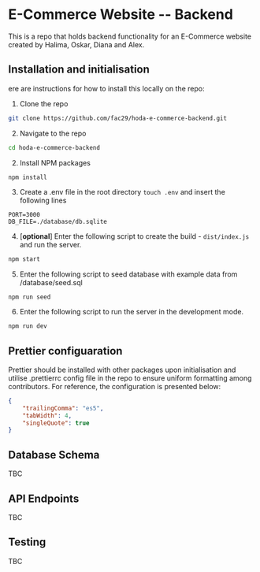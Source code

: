 # E-Commerce Website -- Backend

This is a repo that holds backend functionality for an E-Commerce website created by Halima, Oskar, Diana and Alex.

## Installation and initialisation

ere are instructions for how to install this locally on the repo:

1. Clone the repo

``` bash
git clone https://github.com/fac29/hoda-e-commerce-backend.git
```
2. Navigate to the repo

``` bash
cd hoda-e-commerce-backend
```

2. Install NPM packages

``` bash
npm install
```

3. Create a .env file in the root directory ``` touch .env ``` and insert the following lines

```
PORT=3000
DB_FILE=./database/db.sqlite
```
4. [**optional**] Enter the following script to create the build - `dist/index.js` and run the server.

```bash
npm start
```
5. Enter the following script to seed database with example data from /database/seed.sql
```
npm run seed
```

6. Enter the following script to run the server in the development mode.

```bash
npm run dev
```

## Prettier configuaration

Prettier should be installed with other packages upon initialisation and utilise .prettierrc config file in the repo to ensure uniform formatting among contributors. For reference, the configuration is presented below:

```json
{
    "trailingComma": "es5",
    "tabWidth": 4,
    "singleQuote": true
}
```
## Database Schema

TBC

## API Endpoints

TBC

## Testing

TBC